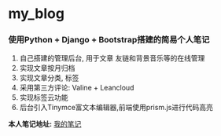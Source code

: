 # my_blog
### 使用Python + Django + Bootstrap搭建的简易个人笔记  
1. 自己搭建的管理后台, 用于文章 友链和背景音乐等的在线管理
2. 实现文章按月归档
3. 实现文章分类, 标签
4. 采用第三方评论: Valine + Leancloud
5. 实现标签云功能
6. 后台引入Tinymce富文本编辑器,前端使用prism.js进行代码高亮

**本人笔记地址:** [我的笔记](超链接地址 "https://blog.mmdry.com")
